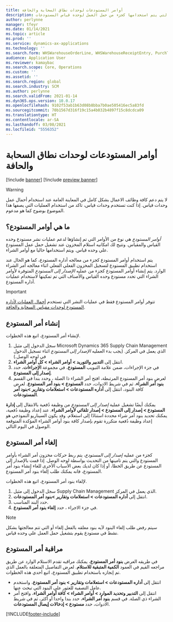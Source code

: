 ```yaml
---
title: أوامر المستودعات لوحدات نطاق السحابة والحافة
description: يوفر هذا الموضوع معلومات حول قدره أمر المستودع التي يتم استخدامها كجزء من حمل العمل لوحده قياس المستودعات.
author: perlynne
manager: tfeyr
ms.date: 01/14/2021
ms.topic: article
ms.prod: ''
ms.service: dynamics-ax-applications
ms.technology: ''
ms.search.form: WHSWarehouseOrderLine, WHSWarehouseReceiptEntry, PurchTable
audience: Application User
ms.reviewer: kamaybac
ms.search.scope: Core, Operations
ms.custom: ''
ms.assetid: ''
ms.search.region: global
ms.search.industry: SCM
ms.author: perlynne
ms.search.validFrom: 2021-01-14
ms.dyn365.ops.version: 10.0.17
ms.openlocfilehash: 9102f53ab1b63d08b8bba7b0ae505416ec5a83fd
ms.sourcegitcommit: 70b1567d316f19c15a4b032b4897f15c8dcdca09
ms.translationtype: HT
ms.contentlocale: ar-SA
ms.lasthandoff: 03/08/2021
ms.locfileid: "5556352"
---
```

# <a name="warehouse-orders-for-cloud-and-edge-scale-units"></a>أوامر المستودعات لوحدات نطاق السحابة والحافة

[!include [banner](../includes/banner.md)]
[!include [preview banner](../includes/preview-banner.md)]

> [!WARNING]
> لا يتم دعم كافة وظائف الاعمال بشكل كامل في المعاينة العامة عند استخدام أحمال عمل وحدات قياس. إذا كنت تستخدم وحدات قياس، تاكد من استخدام العمليات التي يصفها هذا الموضوع بوضوح كما هو مدعوم.

## <a name="what-are-warehouse-orders"></a>ما هي أوامر المستودع؟

*أوامر المستودع* هي نوع من الأوامر التي تم إنشاؤها لدعم عمليات نشر مستودع وحده القياس والمقياس. وتتيح لك امكانيه استلام المخزون عند تشغيل حمل عمل المستودع علي وحده قياس. ويتم استخدامها حاليا مع أوامر الشراء.

يتم استخدام أوامر المستودع كجزء من معالجه أداره المستودع، كما هو الحال عند استخدام تطبيق المستودع لتسجيل المخزون الفعلي الفعلي اثناء معالجه أمر الشراء الوارد. يتم إنشاء أوامر المستودع كجزء من عمليه *الإصدار إلى المستودع* المتوفرة لأوامر الشراء التي تحدد مستودع وحده القياس والأصناف التي تم تمكينها لاستخدام عمليات أداره المستودع.

> [!IMPORTANT]
> تتوفر أوامر المستودع فقط في عمليات النشر التي تستخدم [أحمال العمليات لأداره المستودع لوحدات مقياس السحابة والحافة](cloud-edge-workload-warehousing.md).

## <a name="create-a-warehouse-order"></a>إنشاء أمر المستودع

لإنشاء أمر المستودع، اتبع هذه الخطوات.

1. سجل الدخول إلى مثيل Microsoft Dynamics 365 Supply Chain Management الذي يعمل في المركز. (يجب بدء العمليه *الإصدار إلى المستودع* اثناء تسجيل الدخول في لوحه الوصل.)
1. انتقل إلى **التدبير والتوريد \> أوامر الشراء \> كل أوامر الشراء**.
1. في جزء الإجراءات، ضمن علامة التبويب **المستودع**، في مجموعة **الإجراءات**، حدد **إصدار إلى المستودع‬**.
1. لعرض بنود أمر المستودع المرتبطة، افتح أمر الشراء ذا الصلة ، وحدد بندا في القسم **بنود أمر الشراء**، ثم في شريط الادوات، حدد **المستودع \> بنود أمر المستودع**. لعرض كافة البنود، انتقل إلى **أداره المستودعات \> استعلامات وتقارير \>بنود أمر المستودعات**.

يمكنك أيضًا تشغيل عملية *إصدار إلى المستودع* من وظيفة دُفعية بالانتقال إلى **إدارة المستودع > إصدار إلى المستودع > إصدار تلقائي لأوامر الشراء**. عند إعداد وظيفة دُفعية، يمكنك تحديد بنود أمر شراء محددة استنادًا إلى استعلام. وقد يكون السيناريو النموذجي هو إعداد وظيفة دُفعية متكررة تقوم بإصدار كافة بنود أوامر الشراء المؤكدة المتوقعة الوصول في اليوم التالي.

## <a name="cancel-a-warehouse-order"></a>إلغاء أمر المستودع

كجزء من عمليه *إصدار إلى المستودع*، يتم ربط حركات مخزون أمر الشراء بأوامر المستودع والتي يتم تامينها من التحديث بواسطة لوحه الوصل. إذا قمت بالإصدار إلى المستودع عن طريق الخطا، أو إذا كان لديك بعض الأسباب الأخرى للغاء إنشاء بنود أمر المستودع، فانه يمكنك طلب إلغاء بنود أمر المستودع.

لإلغاء بنود أمر المستودع، اتبع هذه الخطوات.

1. سجل الدخول إلى مثيل Supply Chain Management الذي يعمل في المركز.
1. انتقل إلى **أداره المستودعات \> استعلامات وتقارير \>بنود أمر المستودعات**.
1. حدد البند المناسب.
1. في جزء الاجراء ، حدد **إلغاء بنود أمر المستودع**.

> [!NOTE]
> سيتم رفض طلب إلغاء البنود لآيه بنود معلقه بالفعل إلغاء أو التي تتم معالجتها بشكل نشط في مستودع يقوم بتشغيل حمل العمل علي وحده قياس.

## <a name="monitor-a-warehouse-order"></a>مراقبة أمر المستودع

في طريقه العرض **بنود أمر المستودع**، يمكنك مراقبه تقدم الاستلام الوارد عن طريق مراجعه القيم في العمود **الكمية المتبقية للاستلام**. لعرض التفاصيل المتعلقة بالعمل الذي تم إنجازه باستخدام تطبيق المستودع، اتبع أحدي هذه الخطوات.

- انتقل إلى **أداره المستودعات \> استعلامات وتقارير \> بنود أمر المستودع**، واستخدم عامل التصفية للعثور علي البنود التي تبحث عنها.
- انتقل إلى **التدبير وتحديد الموارد \> أوامر الشراء \> كافة أوامر الشراء**، وافتح أمر الشراء ذي الصلة. في قسم **بنود أمر الشراء**، حدد بندا واحدا أو أكثر، ثم في شريط الادوات، حدد **مستودع \> إدخالات إيصال المستودعات**.


[!INCLUDE[footer-include](../../includes/footer-banner.md)]